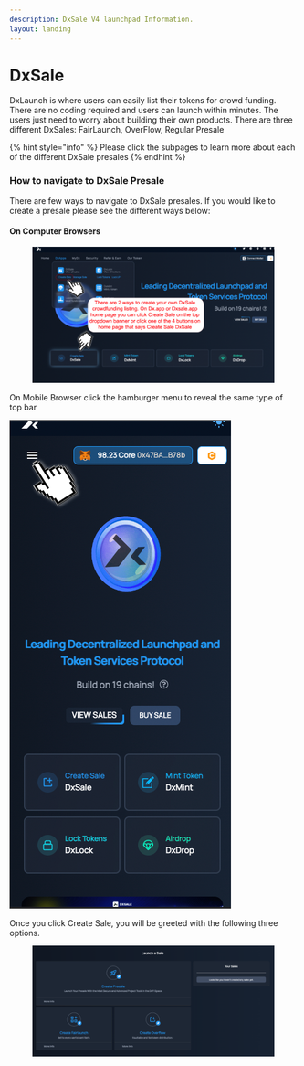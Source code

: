 ```yaml
---
description: DxSale V4 launchpad Information.
layout: landing
---
```


# DxSale

DxLaunch is where users can easily list their tokens for crowd funding. There are no coding required and users can launch within minutes. The users just need to worry about building their own products. There are three different DxSales: FairLaunch, OverFlow, Regular Presale

{% hint style="info" %}
Please click the subpages to learn more about each of the different DxSale presales
{% endhint %}



### How to navigate to DxSale Presale <a href="#how-to-navigate-to-dxsale-presale" id="how-to-navigate-to-dxsale-presale"></a>

There are few ways to navigate to DxSale presales. If you would like to create a presale please see the different ways below:

#### On Computer Browsers

<figure><img src="../../.gitbook/assets/image (21).png" alt=""><figcaption></figcaption></figure>

On Mobile Browser click the hamburger menu to reveal the same type of top bar

<img src="../../.gitbook/assets/image (1) (1).png" alt="" data-size="original">

Once you click Create Sale, you will be greeted with the following three options.

<figure><img src="../../.gitbook/assets/image (28).png" alt=""><figcaption></figcaption></figure>
